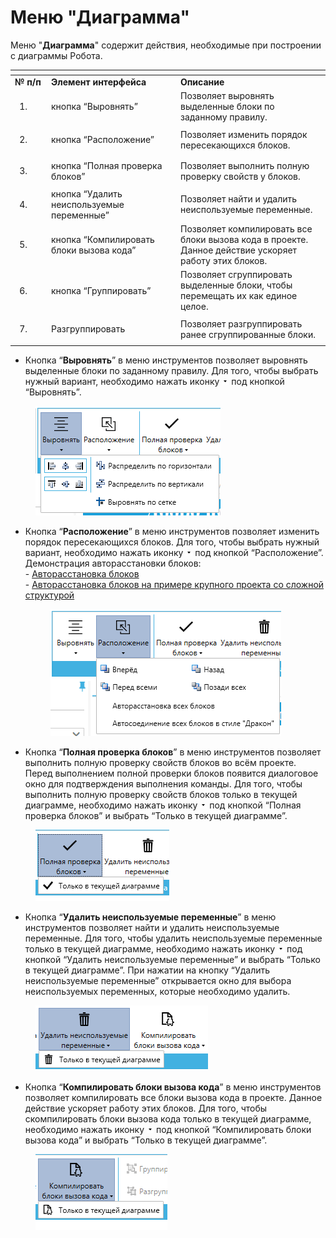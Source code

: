 # Меню "Диаграмма"

Меню "**Диаграмма**" содержит действия, необходимые при построении с диаграммы Робота.

<table data-header-hidden><thead><tr><th width="60.86669921875"></th><th width="255.7166748046875"></th><th width="310.449951171875"></th></tr></thead><tbody><tr><td><strong>№ п/п</strong></td><td><strong>Элемент интерфейса</strong></td><td><strong>Описание</strong></td></tr><tr><td><ol><li></li></ol></td><td>кнопка “Выровнять”</td><td>Позволяет выровнять выделенные блоки по заданному правилу.</td></tr><tr><td><ol start="2"><li></li></ol></td><td>кнопка “Расположение”</td><td>Позволяет изменить порядок пересекающихся блоков.</td></tr><tr><td><ol start="3"><li></li></ol></td><td>кнопка “Полная проверка блоков”</td><td>Позволяет выполнить полную проверку свойств у блоков.</td></tr><tr><td><ol start="4"><li></li></ol></td><td>кнопка “Удалить неиспользуемые переменные”</td><td>Позволяет найти и удалить неиспользуемые переменные.</td></tr><tr><td><ol start="5"><li></li></ol></td><td>кнопка “Компилировать блоки вызова кода”</td><td>Позволяет компилировать все блоки вызова кода в проекте. Данное действие ускоряет работу этих блоков.</td></tr><tr><td><ol start="6"><li></li></ol></td><td>кнопка “Группировать”</td><td>Позволяет сгруппировать выделенные блоки, чтобы перемещать их как единое целое.</td></tr><tr><td><ol start="7"><li></li></ol></td><td>Разгруппировать</td><td>Позволяет разгруппировать ранее сгруппированные блоки.</td></tr></tbody></table>

* Кнопка “**Выровнять**” в меню инструментов позволяет выровнять выделенные блоки по заданному правилу. Для того, чтобы выбрать нужный вариант, необходимо нажать иконку ![](<../../../../.gitbook/assets/2025-07-04_00-42-18 (1).png>) под кнопкой “Выровнять”.&#x20;

<figure><img src="../../../../.gitbook/assets/изображение (148).png" alt=""><figcaption></figcaption></figure>

*   Кнопка “**Расположение**” в меню инструментов позволяет изменить порядок пересекающихся блоков. Для того, чтобы выбрать нужный вариант, необходимо нажать иконку ![](<../../../../.gitbook/assets/2025-07-04_00-42-18 (2).png>) под кнопкой “Расположение”.\
    Демонстрация авторасстановки блоков:\
    \- [Авторасстановка блоков](https://sherparpa.ru/ucontent/?0D)\
    \- [Авторасстановка блоков на примере крупного проекта со сложной структурой](https://sherparpa.ru/ucontent/?QhZl)

    <figure><img src="../../../../.gitbook/assets/изображение (149).png" alt=""><figcaption></figcaption></figure>
* Кнопка “**Полная проверка блоков**” в меню инструментов позволяет выполнить полную проверку свойств блоков во всём проекте. Перед выполнением полной проверки блоков появится диалоговое окно для подтверждения выполнения команды. Для того, чтобы выполнить полную проверку свойств блоков только в текущей диаграмме, необходимо нажать иконку ![](<../../../../.gitbook/assets/2025-07-04_00-42-18 (3).png>) под кнопкой “Полная проверка блоков” и выбрать “Только в текущей диаграмме”.&#x20;

<figure><img src="../../../../.gitbook/assets/изображение (150).png" alt=""><figcaption></figcaption></figure>

* Кнопка “**Удалить неиспользуемые переменные**” в меню инструментов позволяет найти и удалить неиспользуемые переменные.  Для того, чтобы удалить неиспользуемые переменные только в текущей диаграмме, необходимо нажать иконку ![](<../../../../.gitbook/assets/2025-07-04_00-42-18 (4).png>) под кнопкой “Удалить неиспользуемые переменные” и выбрать “Только в текущей диаграмме”. При нажатии на кнопку “Удалить неиспользуемые переменные” открывается окно для выбора неиспользуемых переменных, которые необходимо удалить.&#x20;

<figure><img src="../../../../.gitbook/assets/изображение (151).png" alt=""><figcaption></figcaption></figure>

* Кнопка “**Компилировать блоки вызова кода**” в меню инструментов позволяет компилировать все блоки вызова кода в проекте. Данное действие ускоряет работу этих блоков. Для того, чтобы скомпилировать блоки вызова кода только в текущей диаграмме, необходимо нажать иконку ![](<../../../../.gitbook/assets/2025-07-04_00-42-18 (5).png>) под кнопкой “Компилировать блоки вызова кода” и выбрать “Только в текущей диаграмме”.

<figure><img src="../../../../.gitbook/assets/изображение (152).png" alt=""><figcaption></figcaption></figure>

